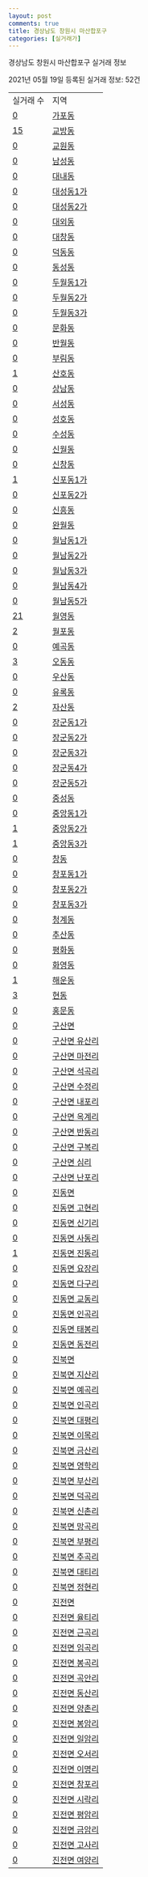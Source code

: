 ```yaml
---
layout: post
comments: true
title: 경상남도 창원시 마산합포구
categories: [실거래가]
---
```


경상남도 창원시 마산합포구 실거래 정보

2021년 05월 19일 등록된 실거래 정보: 52건


<table>
  <tr>
    <td>실거래 수</td>
    <td>지역</td>
  </tr>

  
  <tr>
    <td><a href="4812510100.html">0</a></td>
    <td><a href="4812510100.html">가포동</a></td>
  </tr>
    

  <tr>
    <td><a href="4812510200.html">15</a></td>
    <td><a href="4812510200.html">교방동</a></td>
  </tr>
    

  <tr>
    <td><a href="4812510300.html">0</a></td>
    <td><a href="4812510300.html">교원동</a></td>
  </tr>
    

  <tr>
    <td><a href="4812510400.html">0</a></td>
    <td><a href="4812510400.html">남성동</a></td>
  </tr>
    

  <tr>
    <td><a href="4812510500.html">0</a></td>
    <td><a href="4812510500.html">대내동</a></td>
  </tr>
    

  <tr>
    <td><a href="4812510600.html">0</a></td>
    <td><a href="4812510600.html">대성동1가</a></td>
  </tr>
    

  <tr>
    <td><a href="4812510700.html">0</a></td>
    <td><a href="4812510700.html">대성동2가</a></td>
  </tr>
    

  <tr>
    <td><a href="4812510800.html">0</a></td>
    <td><a href="4812510800.html">대외동</a></td>
  </tr>
    

  <tr>
    <td><a href="4812510900.html">0</a></td>
    <td><a href="4812510900.html">대창동</a></td>
  </tr>
    

  <tr>
    <td><a href="4812511000.html">0</a></td>
    <td><a href="4812511000.html">덕동동</a></td>
  </tr>
    

  <tr>
    <td><a href="4812511100.html">0</a></td>
    <td><a href="4812511100.html">동성동</a></td>
  </tr>
    

  <tr>
    <td><a href="4812511200.html">0</a></td>
    <td><a href="4812511200.html">두월동1가</a></td>
  </tr>
    

  <tr>
    <td><a href="4812511300.html">0</a></td>
    <td><a href="4812511300.html">두월동2가</a></td>
  </tr>
    

  <tr>
    <td><a href="4812511400.html">0</a></td>
    <td><a href="4812511400.html">두월동3가</a></td>
  </tr>
    

  <tr>
    <td><a href="4812511500.html">0</a></td>
    <td><a href="4812511500.html">문화동</a></td>
  </tr>
    

  <tr>
    <td><a href="4812511600.html">0</a></td>
    <td><a href="4812511600.html">반월동</a></td>
  </tr>
    

  <tr>
    <td><a href="4812511700.html">0</a></td>
    <td><a href="4812511700.html">부림동</a></td>
  </tr>
    

  <tr>
    <td><a href="4812511800.html">1</a></td>
    <td><a href="4812511800.html">산호동</a></td>
  </tr>
    

  <tr>
    <td><a href="4812511900.html">0</a></td>
    <td><a href="4812511900.html">상남동</a></td>
  </tr>
    

  <tr>
    <td><a href="4812512000.html">0</a></td>
    <td><a href="4812512000.html">서성동</a></td>
  </tr>
    

  <tr>
    <td><a href="4812512100.html">0</a></td>
    <td><a href="4812512100.html">성호동</a></td>
  </tr>
    

  <tr>
    <td><a href="4812512200.html">0</a></td>
    <td><a href="4812512200.html">수성동</a></td>
  </tr>
    

  <tr>
    <td><a href="4812512300.html">0</a></td>
    <td><a href="4812512300.html">신월동</a></td>
  </tr>
    

  <tr>
    <td><a href="4812512400.html">0</a></td>
    <td><a href="4812512400.html">신창동</a></td>
  </tr>
    

  <tr>
    <td><a href="4812512500.html">1</a></td>
    <td><a href="4812512500.html">신포동1가</a></td>
  </tr>
    

  <tr>
    <td><a href="4812512600.html">0</a></td>
    <td><a href="4812512600.html">신포동2가</a></td>
  </tr>
    

  <tr>
    <td><a href="4812512700.html">0</a></td>
    <td><a href="4812512700.html">신흥동</a></td>
  </tr>
    

  <tr>
    <td><a href="4812512800.html">0</a></td>
    <td><a href="4812512800.html">완월동</a></td>
  </tr>
    

  <tr>
    <td><a href="4812512900.html">0</a></td>
    <td><a href="4812512900.html">월남동1가</a></td>
  </tr>
    

  <tr>
    <td><a href="4812513000.html">0</a></td>
    <td><a href="4812513000.html">월남동2가</a></td>
  </tr>
    

  <tr>
    <td><a href="4812513100.html">0</a></td>
    <td><a href="4812513100.html">월남동3가</a></td>
  </tr>
    

  <tr>
    <td><a href="4812513200.html">0</a></td>
    <td><a href="4812513200.html">월남동4가</a></td>
  </tr>
    

  <tr>
    <td><a href="4812513300.html">0</a></td>
    <td><a href="4812513300.html">월남동5가</a></td>
  </tr>
    

  <tr>
    <td><a href="4812513400.html">21</a></td>
    <td><a href="4812513400.html">월영동</a></td>
  </tr>
    

  <tr>
    <td><a href="4812513500.html">2</a></td>
    <td><a href="4812513500.html">월포동</a></td>
  </tr>
    

  <tr>
    <td><a href="4812513600.html">0</a></td>
    <td><a href="4812513600.html">예곡동</a></td>
  </tr>
    

  <tr>
    <td><a href="4812513700.html">3</a></td>
    <td><a href="4812513700.html">오동동</a></td>
  </tr>
    

  <tr>
    <td><a href="4812513800.html">0</a></td>
    <td><a href="4812513800.html">우산동</a></td>
  </tr>
    

  <tr>
    <td><a href="4812513900.html">0</a></td>
    <td><a href="4812513900.html">유록동</a></td>
  </tr>
    

  <tr>
    <td><a href="4812514000.html">2</a></td>
    <td><a href="4812514000.html">자산동</a></td>
  </tr>
    

  <tr>
    <td><a href="4812514100.html">0</a></td>
    <td><a href="4812514100.html">장군동1가</a></td>
  </tr>
    

  <tr>
    <td><a href="4812514200.html">0</a></td>
    <td><a href="4812514200.html">장군동2가</a></td>
  </tr>
    

  <tr>
    <td><a href="4812514300.html">0</a></td>
    <td><a href="4812514300.html">장군동3가</a></td>
  </tr>
    

  <tr>
    <td><a href="4812514400.html">0</a></td>
    <td><a href="4812514400.html">장군동4가</a></td>
  </tr>
    

  <tr>
    <td><a href="4812514500.html">0</a></td>
    <td><a href="4812514500.html">장군동5가</a></td>
  </tr>
    

  <tr>
    <td><a href="4812514600.html">0</a></td>
    <td><a href="4812514600.html">중성동</a></td>
  </tr>
    

  <tr>
    <td><a href="4812514700.html">0</a></td>
    <td><a href="4812514700.html">중앙동1가</a></td>
  </tr>
    

  <tr>
    <td><a href="4812514800.html">1</a></td>
    <td><a href="4812514800.html">중앙동2가</a></td>
  </tr>
    

  <tr>
    <td><a href="4812514900.html">1</a></td>
    <td><a href="4812514900.html">중앙동3가</a></td>
  </tr>
    

  <tr>
    <td><a href="4812515000.html">0</a></td>
    <td><a href="4812515000.html">창동</a></td>
  </tr>
    

  <tr>
    <td><a href="4812515100.html">0</a></td>
    <td><a href="4812515100.html">창포동1가</a></td>
  </tr>
    

  <tr>
    <td><a href="4812515200.html">0</a></td>
    <td><a href="4812515200.html">창포동2가</a></td>
  </tr>
    

  <tr>
    <td><a href="4812515300.html">0</a></td>
    <td><a href="4812515300.html">창포동3가</a></td>
  </tr>
    

  <tr>
    <td><a href="4812515400.html">0</a></td>
    <td><a href="4812515400.html">청계동</a></td>
  </tr>
    

  <tr>
    <td><a href="4812515500.html">0</a></td>
    <td><a href="4812515500.html">추산동</a></td>
  </tr>
    

  <tr>
    <td><a href="4812515600.html">0</a></td>
    <td><a href="4812515600.html">평화동</a></td>
  </tr>
    

  <tr>
    <td><a href="4812515700.html">0</a></td>
    <td><a href="4812515700.html">화영동</a></td>
  </tr>
    

  <tr>
    <td><a href="4812515800.html">1</a></td>
    <td><a href="4812515800.html">해운동</a></td>
  </tr>
    

  <tr>
    <td><a href="4812515900.html">3</a></td>
    <td><a href="4812515900.html">현동</a></td>
  </tr>
    

  <tr>
    <td><a href="4812516000.html">0</a></td>
    <td><a href="4812516000.html">홍문동</a></td>
  </tr>
    

  <tr>
    <td><a href="4812531000.html">0</a></td>
    <td><a href="4812531000.html">구산면</a></td>
  </tr>
    

  <tr>
    <td><a href="4812531021.html">0</a></td>
    <td><a href="4812531021.html">구산면 유산리</a></td>
  </tr>
    

  <tr>
    <td><a href="4812531022.html">0</a></td>
    <td><a href="4812531022.html">구산면 마전리</a></td>
  </tr>
    

  <tr>
    <td><a href="4812531023.html">0</a></td>
    <td><a href="4812531023.html">구산면 석곡리</a></td>
  </tr>
    

  <tr>
    <td><a href="4812531024.html">0</a></td>
    <td><a href="4812531024.html">구산면 수정리</a></td>
  </tr>
    

  <tr>
    <td><a href="4812531025.html">0</a></td>
    <td><a href="4812531025.html">구산면 내포리</a></td>
  </tr>
    

  <tr>
    <td><a href="4812531026.html">0</a></td>
    <td><a href="4812531026.html">구산면 옥계리</a></td>
  </tr>
    

  <tr>
    <td><a href="4812531027.html">0</a></td>
    <td><a href="4812531027.html">구산면 반동리</a></td>
  </tr>
    

  <tr>
    <td><a href="4812531028.html">0</a></td>
    <td><a href="4812531028.html">구산면 구복리</a></td>
  </tr>
    

  <tr>
    <td><a href="4812531029.html">0</a></td>
    <td><a href="4812531029.html">구산면 심리</a></td>
  </tr>
    

  <tr>
    <td><a href="4812531030.html">0</a></td>
    <td><a href="4812531030.html">구산면 난포리</a></td>
  </tr>
    

  <tr>
    <td><a href="4812532000.html">0</a></td>
    <td><a href="4812532000.html">진동면</a></td>
  </tr>
    

  <tr>
    <td><a href="4812532021.html">0</a></td>
    <td><a href="4812532021.html">진동면 고현리</a></td>
  </tr>
    

  <tr>
    <td><a href="4812532022.html">0</a></td>
    <td><a href="4812532022.html">진동면 신기리</a></td>
  </tr>
    

  <tr>
    <td><a href="4812532023.html">0</a></td>
    <td><a href="4812532023.html">진동면 사동리</a></td>
  </tr>
    

  <tr>
    <td><a href="4812532024.html">1</a></td>
    <td><a href="4812532024.html">진동면 진동리</a></td>
  </tr>
    

  <tr>
    <td><a href="4812532025.html">0</a></td>
    <td><a href="4812532025.html">진동면 요장리</a></td>
  </tr>
    

  <tr>
    <td><a href="4812532026.html">0</a></td>
    <td><a href="4812532026.html">진동면 다구리</a></td>
  </tr>
    

  <tr>
    <td><a href="4812532027.html">0</a></td>
    <td><a href="4812532027.html">진동면 교동리</a></td>
  </tr>
    

  <tr>
    <td><a href="4812532028.html">0</a></td>
    <td><a href="4812532028.html">진동면 인곡리</a></td>
  </tr>
    

  <tr>
    <td><a href="4812532029.html">0</a></td>
    <td><a href="4812532029.html">진동면 태봉리</a></td>
  </tr>
    

  <tr>
    <td><a href="4812532030.html">0</a></td>
    <td><a href="4812532030.html">진동면 동전리</a></td>
  </tr>
    

  <tr>
    <td><a href="4812533000.html">0</a></td>
    <td><a href="4812533000.html">진북면</a></td>
  </tr>
    

  <tr>
    <td><a href="4812533021.html">0</a></td>
    <td><a href="4812533021.html">진북면 지산리</a></td>
  </tr>
    

  <tr>
    <td><a href="4812533022.html">0</a></td>
    <td><a href="4812533022.html">진북면 예곡리</a></td>
  </tr>
    

  <tr>
    <td><a href="4812533023.html">0</a></td>
    <td><a href="4812533023.html">진북면 인곡리</a></td>
  </tr>
    

  <tr>
    <td><a href="4812533024.html">0</a></td>
    <td><a href="4812533024.html">진북면 대평리</a></td>
  </tr>
    

  <tr>
    <td><a href="4812533025.html">0</a></td>
    <td><a href="4812533025.html">진북면 이목리</a></td>
  </tr>
    

  <tr>
    <td><a href="4812533026.html">0</a></td>
    <td><a href="4812533026.html">진북면 금산리</a></td>
  </tr>
    

  <tr>
    <td><a href="4812533027.html">0</a></td>
    <td><a href="4812533027.html">진북면 영학리</a></td>
  </tr>
    

  <tr>
    <td><a href="4812533028.html">0</a></td>
    <td><a href="4812533028.html">진북면 부산리</a></td>
  </tr>
    

  <tr>
    <td><a href="4812533029.html">0</a></td>
    <td><a href="4812533029.html">진북면 덕곡리</a></td>
  </tr>
    

  <tr>
    <td><a href="4812533030.html">0</a></td>
    <td><a href="4812533030.html">진북면 신촌리</a></td>
  </tr>
    

  <tr>
    <td><a href="4812533031.html">0</a></td>
    <td><a href="4812533031.html">진북면 망곡리</a></td>
  </tr>
    

  <tr>
    <td><a href="4812533032.html">0</a></td>
    <td><a href="4812533032.html">진북면 부평리</a></td>
  </tr>
    

  <tr>
    <td><a href="4812533033.html">0</a></td>
    <td><a href="4812533033.html">진북면 추곡리</a></td>
  </tr>
    

  <tr>
    <td><a href="4812533034.html">0</a></td>
    <td><a href="4812533034.html">진북면 대티리</a></td>
  </tr>
    

  <tr>
    <td><a href="4812533035.html">0</a></td>
    <td><a href="4812533035.html">진북면 정현리</a></td>
  </tr>
    

  <tr>
    <td><a href="4812534000.html">0</a></td>
    <td><a href="4812534000.html">진전면</a></td>
  </tr>
    

  <tr>
    <td><a href="4812534021.html">0</a></td>
    <td><a href="4812534021.html">진전면 율티리</a></td>
  </tr>
    

  <tr>
    <td><a href="4812534022.html">0</a></td>
    <td><a href="4812534022.html">진전면 근곡리</a></td>
  </tr>
    

  <tr>
    <td><a href="4812534023.html">0</a></td>
    <td><a href="4812534023.html">진전면 임곡리</a></td>
  </tr>
    

  <tr>
    <td><a href="4812534024.html">0</a></td>
    <td><a href="4812534024.html">진전면 봉곡리</a></td>
  </tr>
    

  <tr>
    <td><a href="4812534025.html">0</a></td>
    <td><a href="4812534025.html">진전면 곡안리</a></td>
  </tr>
    

  <tr>
    <td><a href="4812534026.html">0</a></td>
    <td><a href="4812534026.html">진전면 동산리</a></td>
  </tr>
    

  <tr>
    <td><a href="4812534027.html">0</a></td>
    <td><a href="4812534027.html">진전면 양촌리</a></td>
  </tr>
    

  <tr>
    <td><a href="4812534028.html">0</a></td>
    <td><a href="4812534028.html">진전면 봉암리</a></td>
  </tr>
    

  <tr>
    <td><a href="4812534029.html">0</a></td>
    <td><a href="4812534029.html">진전면 일암리</a></td>
  </tr>
    

  <tr>
    <td><a href="4812534030.html">0</a></td>
    <td><a href="4812534030.html">진전면 오서리</a></td>
  </tr>
    

  <tr>
    <td><a href="4812534031.html">0</a></td>
    <td><a href="4812534031.html">진전면 이명리</a></td>
  </tr>
    

  <tr>
    <td><a href="4812534032.html">0</a></td>
    <td><a href="4812534032.html">진전면 창포리</a></td>
  </tr>
    

  <tr>
    <td><a href="4812534033.html">0</a></td>
    <td><a href="4812534033.html">진전면 시락리</a></td>
  </tr>
    

  <tr>
    <td><a href="4812534034.html">0</a></td>
    <td><a href="4812534034.html">진전면 평암리</a></td>
  </tr>
    

  <tr>
    <td><a href="4812534035.html">0</a></td>
    <td><a href="4812534035.html">진전면 금암리</a></td>
  </tr>
    

  <tr>
    <td><a href="4812534036.html">0</a></td>
    <td><a href="4812534036.html">진전면 고사리</a></td>
  </tr>
    

  <tr>
    <td><a href="4812534037.html">0</a></td>
    <td><a href="4812534037.html">진전면 여양리</a></td>
  </tr>
    


</table>
    